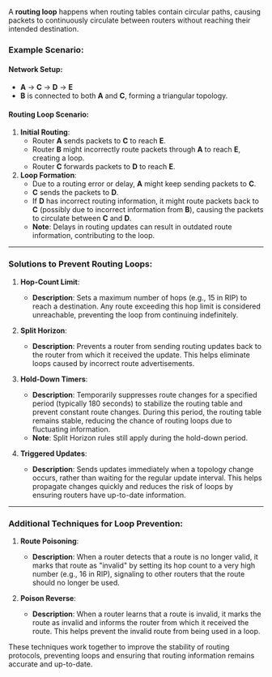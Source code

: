 A **routing loop** happens when routing tables contain circular paths, causing packets to continuously circulate between routers without reaching their intended destination.

### **Example Scenario:**

#### **Network Setup:**

- **A** → **C** → **D** → **E**
- **B** is connected to both **A** and **C**, forming a triangular topology.

#### **Routing Loop Scenario:**

1. **Initial Routing**:
    - Router **A** sends packets to **C** to reach **E**.
    - Router **B** might incorrectly route packets through **A** to reach **E**, creating a loop.
    - Router **C** forwards packets to **D** to reach **E**.
2. **Loop Formation**:
    - Due to a routing error or delay, **A** might keep sending packets to **C**.
    - **C** sends the packets to **D**.
    - If **D** has incorrect routing information, it might route packets back to **C** (possibly due to incorrect information from **B**), causing the packets to circulate between **C** and **D**.
    - **Note**: Delays in routing updates can result in outdated route information, contributing to the loop.

---

### **Solutions to Prevent Routing Loops:**

1. **Hop-Count Limit**:
    
    - **Description**: Sets a maximum number of hops (e.g., 15 in RIP) to reach a destination. Any route exceeding this hop limit is considered unreachable, preventing the loop from continuing indefinitely.
2. **Split Horizon**:
    
    - **Description**: Prevents a router from sending routing updates back to the router from which it received the update. This helps eliminate loops caused by incorrect route advertisements.
3. **Hold-Down Timers**:
    
    - **Description**: Temporarily suppresses route changes for a specified period (typically 180 seconds) to stabilize the routing table and prevent constant route changes. During this period, the routing table remains stable, reducing the chance of routing loops due to fluctuating information.
    - **Note**: Split Horizon rules still apply during the hold-down period.
4. **Triggered Updates**:
    
    - **Description**: Sends updates immediately when a topology change occurs, rather than waiting for the regular update interval. This helps propagate changes quickly and reduces the risk of loops by ensuring routers have up-to-date information.

---

### **Additional Techniques for Loop Prevention:**

1. **Route Poisoning**:
    
    - **Description**: When a router detects that a route is no longer valid, it marks that route as "invalid" by setting its hop count to a very high number (e.g., 16 in RIP), signaling to other routers that the route should no longer be used.
2. **Poison Reverse**:
    
    - **Description**: When a router learns that a route is invalid, it marks the route as invalid and informs the router from which it received the route. This helps prevent the invalid route from being used in a loop.

These techniques work together to improve the stability of routing protocols, preventing loops and ensuring that routing information remains accurate and up-to-date.